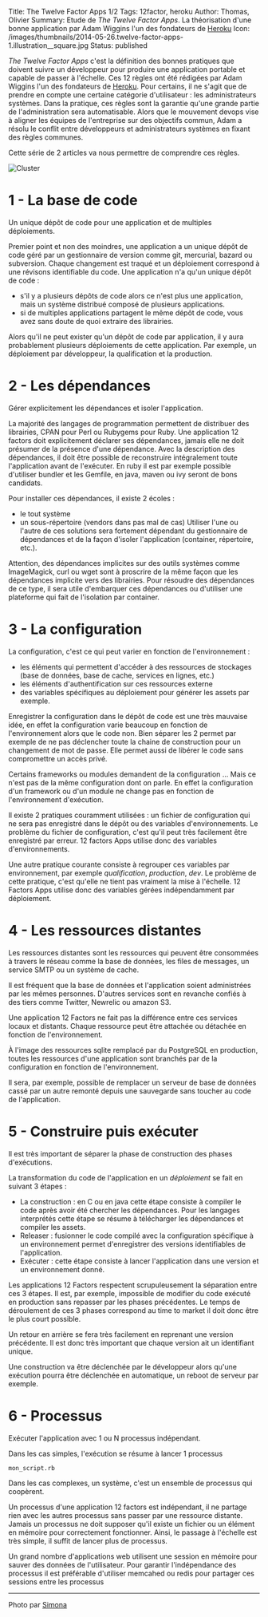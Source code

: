 Title: The Twelve Factor Apps 1/2
Tags: 12factor, heroku
Author: Thomas, Olivier
Summary: Etude de *The Twelve Factor Apps*. La théorisation d'une bonne application par Adam Wiggins l'un des fondateurs de [Heroku](https://www.heroku.com/)
Icon: /images/thumbnails/2014-05-26.twelve-factor-apps-1.illustration__square.jpg
Status: published

*The Twelve Factor Apps* c'est la définition des bonnes pratiques que doivent suivre un développeur pour produire une application portable et capable de passer à l'échelle. Ces 12 règles ont été rédigées par Adam Wiggins l'un des fondateurs de [Heroku](https://www.heroku.com/). 
Pour certains, il ne s'agit que de prendre en compte une certaine catégorie d'utilisateur : les administrateurs systèmes. 
Dans la pratique, ces règles sont la garantie qu'une grande partie de l'administration sera automatisable. 
Alors que le mouvement devops vise à aligner les équipes de l'entreprise sur des objectifs commun, Adam a résolu le conflit entre développeurs et administrateurs systèmes en fixant des règles communes.

Cette série de 2 articles va nous permettre de comprendre ces règles.

![Cluster]({filename}/images/2014-05-26.twelve-factor-apps-1.illustration.jpg)

# 1 - La base de code

Un unique dépôt de code pour une application et de multiples déploiements.

Premier point et non des moindres, une application a un unique dépôt de code géré par un gestionnaire de version comme git, mercurial, bazard ou subversion.
Chaque changement est traqué et un déploiement correspond à une révisons identifiable du code. 
Une application n'a qu'un unique dépôt de code :

- s'il y a plusieurs dépôts de code alors ce n'est plus une application, mais un système distribué composé de plusieurs applications.
- si de multiples applications partagent le même dépôt de code, vous avez sans doute de quoi extraire des librairies.

Alors qu'il ne peut exister qu'un dépôt de code par application, il y aura probablement plusieurs déploiements de cette application. 
Par exemple, un déploiement par développeur, la qualification et la production.

# 2 - Les dépendances

Gérer explicitement les dépendances et isoler l'application.

La majorité des langages de programmation permettent de distribuer des librairies, CPAN pour Perl ou Rubygems pour Ruby. 
Une application 12 factors doit explicitement déclarer ses dépendances, jamais elle ne doit présumer de la présence d'une dépendance. 
Avec la description des dépendances, il doit être possible de reconstruire intégralement toute l'application avant de l'exécuter. 
En ruby il est par exemple possible d'utiliser bundler et les Gemfile, en java, maven ou ivy seront de bons candidats.

Pour installer ces dépendances, il existe 2 écoles : 
- le tout système
- un sous-répertoire (vendors dans pas mal de cas)
Utiliser l'une ou l'autre de ces solutions sera fortement dépendant du gestionnaire de dépendances et de la façon d'isoler l'application (container, répertoire, etc.).

Attention, des dépendances implicites sur des outils systèmes comme ImageMagick, curl ou wget sont à proscrire de la même façon que les dépendances implicite vers des librairies. 
Pour résoudre des dépendances de ce type, il sera utile d'embarquer ces dépendances ou d'utiliser une plateforme qui fait de l'isolation par container.

# 3 - La configuration

La configuration, c'est ce qui peut varier en fonction de l'environnement :

- les éléments qui permettent d'accéder à des ressources de stockages (base de données, base de cache, services en lignes, etc.) 
- les éléments d'authentification sur ces ressources externe
- des variables spécifiques au déploiement pour générer les assets par exemple.

Enregistrer la configuration dans le dépôt de code est une très mauvaise idée, en effet la configuration varie beaucoup en fonction de l'environnement alors que le code non.
Bien séparer les 2 permet par exemple de ne pas déclencher toute la chaine de construction pour un changement de mot de passe. 
Elle permet aussi de libérer le code sans compromettre un accès privé.

Certains frameworks ou modules demandent de la configuration ... Mais ce n'est pas de la même configuration dont on parle. En effet la configuration d'un framework ou d'un module ne change pas en fonction de l'environnement d'exécution. 

Il existe 2 pratiques couramment utilisées : un fichier de configuration qui ne sera pas enregistré dans le dépôt ou des variables d'environnements. 
Le problème du fichier de configuration, c'est qu'il peut très facilement être enregistré par erreur. 
12 factors Apps utilise donc des variables d'environnements.

Une autre pratique courante consiste à regrouper ces variables par environnement, par exemple *qualification*, *production*, *dev*. 
Le problème de cette pratique, c'est qu'elle ne tient pas vraiment la mise à l'échelle. 12 Factors Apps utilise donc des variables gérées indépendamment par déploiement.

# 4 - Les ressources distantes

Les ressources distantes sont les ressources qui peuvent être consommées à travers le réseau comme la base de données, les files de messages, un service SMTP ou un système de cache. 

Il est fréquent que la base de données et l'application soient administrées par les mêmes personnes. D'autres services sont en revanche confiés à des tiers comme Twitter, Newrelic ou amazon S3.

Une application 12 Factors ne fait pas la différence entre ces services locaux et distants. Chaque ressource peut être attachée ou détachée en fonction de l'environnement.

À l'image des ressources sqlite remplacé par du PostgreSQL en production, toutes les ressources d'une application sont branchés par de la configuration en fonction de l'environnement.

Il sera, par exemple, possible de remplacer un serveur de base de données cassé par un autre remonté depuis une sauvegarde sans toucher au code de l'application.

# 5 - Construire puis exécuter

Il est très important de séparer la phase de construction des phases d'exécutions. 

La transformation du code de l'application en un *déploiement* se fait en suivant 3 étapes : 

- La construction : en C ou en java cette étape consiste à compiler le code après avoir été chercher les dépendances. Pour les langages interprétés cette étape se résume à télécharger les dépendances et compiler les assets.
- Releaser : fusionner le code compilé avec la configuration spécifique à un environnement permet d'enregistrer des versions identifiables de l'application.
- Exécuter : cette étape consiste à lancer l'application dans une version et un environnement donné.

Les applications 12 Factors respectent scrupuleusement la séparation entre ces 3 étapes. 
Il est, par exemple, impossible de modifier du code exécuté en production sans repasser par les phases précédentes. 
Le temps de déroulement de ces 3 phases correspond au time to market il doit donc être le plus court possible.

Un retour en arrière se fera très facilement en reprenant une version précédente. Il est donc très important que chaque version ait un identifiant unique. 

Une construction va être déclenchée par le développeur alors qu'une exécution pourra être déclenchée en automatique, un reboot de serveur par exemple.

# 6 - Processus

Exécuter l'application avec 1 ou N processus indépendant.

Dans les cas simples, l'exécution se résume à lancer 1 processus 

    mon_script.rb

Dans les cas complexes, un système, c'est un ensemble de processus qui coopèrent.

Un processus d'une application 12 factors est indépendant, il ne partage rien avec les autres processus sans passer par une ressource distante. 
Jamais un processus ne doit supposer qu'il existe un fichier ou un élément en mémoire pour correctement fonctionner. 
Ainsi, le passage à l'échelle est très simple, il suffit de lancer plus de processus.

Un grand nombre d'applications web utilisent une session en mémoire pour sauver des données de l'utilisateur.
Pour garantir l'indépendance des processus il est préférable d'utiliser memcahed ou redis pour partager ces sessions entre les processus

---
Photo par [Simona](https://www.flickr.com/photos/mammaoca2008/4344228722)

